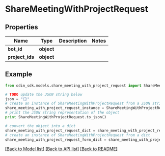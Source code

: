# ShareMeetingWithProjectRequest


## Properties

Name | Type | Description | Notes
------------ | ------------- | ------------- | -------------
**bot_id** | **object** |  | 
**project_ids** | **object** |  | 

## Example

```python
from odin_sdk.models.share_meeting_with_project_request import ShareMeetingWithProjectRequest

# TODO update the JSON string below
json = "{}"
# create an instance of ShareMeetingWithProjectRequest from a JSON string
share_meeting_with_project_request_instance = ShareMeetingWithProjectRequest.from_json(json)
# print the JSON string representation of the object
print ShareMeetingWithProjectRequest.to_json()

# convert the object into a dict
share_meeting_with_project_request_dict = share_meeting_with_project_request_instance.to_dict()
# create an instance of ShareMeetingWithProjectRequest from a dict
share_meeting_with_project_request_form_dict = share_meeting_with_project_request.from_dict(share_meeting_with_project_request_dict)
```
[[Back to Model list]](../README.md#documentation-for-models) [[Back to API list]](../README.md#documentation-for-api-endpoints) [[Back to README]](../README.md)


